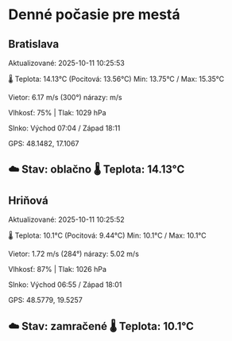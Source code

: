 ﻿# Denné počasie pre mestá

## Bratislava
Aktualizované: 2025-10-11 10:25:53

🌡️ Teplota: 14.13°C 
(Pocitová: 13.56°C)
Min: 13.75°C / Max: 15.35°C

Vietor: 6.17 m/s    (300°) 
nárazy:  m/s

Vlhkosť: 75% | Tlak: 1029 hPa

Slnko: Východ 07:04 / Západ 18:11

GPS: 48.1482, 17.1067

☁️ Stav: oblačno        🌡️ Teplota: 14.13°C
---

## Hriňová
Aktualizované: 2025-10-11 10:25:52

🌡️ Teplota: 10.1°C 
(Pocitová: 9.44°C)
Min: 10.1°C / Max: 10.1°C

Vietor: 1.72 m/s (284°)
nárazy: 5.02 m/s

Vlhkosť: 87% | Tlak: 1026 hPa

Slnko: Východ 06:55 / Západ 18:01

GPS: 48.5779, 19.5257

☁️ Stav: zamračené        🌡️ Teplota: 10.1°C
---
